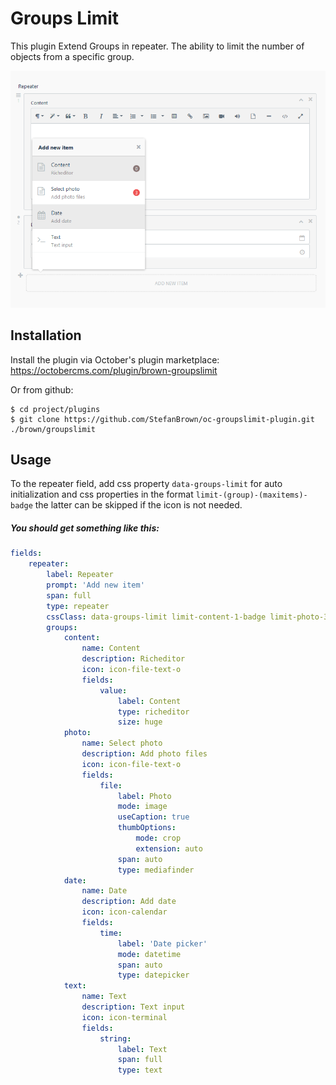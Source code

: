 # Groups Limit
  
This plugin Extend Groups in repeater. The ability to limit the number of objects from a specific group.
  
![screenshot](assets/img/screenshot.png)


## Installation
  
Install the plugin via October's plugin marketplace:
<a href="https://octobercms.com/plugin/brown-groupslimit" target="_blank">https://octobercms.com/plugin/brown-groupslimit</a>

Or from github:
```
$ cd project/plugins
$ git clone https://github.com/StefanBrown/oc-groupslimit-plugin.git ./brown/groupslimit
```
  
## Usage  

To the repeater field, add css property `data-groups-limit` for auto initialization and css properties in the format `limit-(group)-(maxitems)-badge` the latter can be skipped if the icon is not needed.


##### You should get something like this:

```yaml
fields:
    repeater:
        label: Repeater
        prompt: 'Add new item'
        span: full
        type: repeater
        cssClass: data-groups-limit limit-content-1-badge limit-photo-3-badge limit-date-1
        groups:
            content:
                name: Content
                description: Richeditor
                icon: icon-file-text-o
                fields:
                    value:
                        label: Content
                        type: richeditor
                        size: huge
            photo:
                name: Select photo
                description: Add photo files
                icon: icon-file-text-o
                fields:
                    file:
                        label: Photo
                        mode: image
                        useCaption: true
                        thumbOptions:
                            mode: crop
                            extension: auto
                        span: auto
                        type: mediafinder
            date:
                name: Date
                description: Add date
                icon: icon-calendar
                fields:
                    time:
                        label: 'Date picker'
                        mode: datetime
                        span: auto
                        type: datepicker
            text:
                name: Text
                description: Text input
                icon: icon-terminal
                fields:
                    string:
                        label: Text
                        span: full
                        type: text
```
